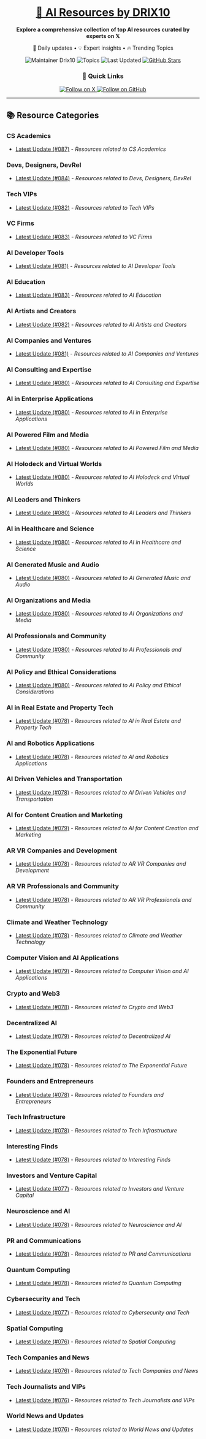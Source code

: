
<div align="center">
  <h1><a href="https://x.com/DRIX_10_" target="_blank">🚀 AI Resources by DRIX10</a></h1>
  <p><strong>Explore a comprehensive collection of top AI resources curated by experts on 𝕏</strong></p>
  <p>🌟 Daily updates • 💡 Expert insights • 🔥 Trending Topics</p>

  <img src="https://img.shields.io/badge/Maintainer-Drix10-blue?style=for-the-badge" alt="Maintainer Drix10" />
  <img src="https://img.shields.io/badge/Topics-Everything%2C%20AI-red?style=for-the-badge" alt="Topics" />
  <img src="https://img.shields.io/github/last-commit/Drix10/ai-resources?style=for-the-badge&color=5D6D7E" alt="Last Updated" />
  <a href="https://github.com/Drix10/ai-resources"><img src="https://img.shields.io/github/stars/Drix10/ai-resources?style=for-the-badge&color=yellow" alt="GitHub Stars" /></a>

  <br>

  <h3>🌟 Quick Links</h3>
    <a href="https://x.com/DRIX_10_">
      <img src="https://img.shields.io/badge/Follow_on_𝕏-black?style=for-the-badge&logo=x&logoColor=white" alt="Follow on X" />
    </a>
    <a href="https://github.com/Drix10">
      <img src="https://img.shields.io/badge/Follow_on_GitHub-black?style=for-the-badge&logo=github&logoColor=white" alt="Follow on GitHub" />
    </a>
</div>

---

## 📚 Resource Categories

### CS Academics

*   [Latest Update (#087)](https://github.com/Drix10/ai-resources/blob/main/CS%20Academics/resources-087.md) - *Resources related to CS Academics*

### Devs, Designers, DevRel

*   [Latest Update (#084)](https://github.com/Drix10/ai-resources/blob/main/Devs%2C%20Designers%2C%20DevRel/resources-084.md) - *Resources related to Devs, Designers, DevRel*

### Tech VIPs

*   [Latest Update (#082)](https://github.com/Drix10/ai-resources/blob/main/Tech%20VIPs/resources-082.md) - *Resources related to Tech VIPs*

### VC Firms

*   [Latest Update (#083)](https://github.com/Drix10/ai-resources/blob/main/VC%20Firms/resources-083.md) - *Resources related to VC Firms*

### AI Developer Tools

*   [Latest Update (#081)](https://github.com/Drix10/ai-resources/blob/main/AI%20Developer%20Tools/resources-081.md) - *Resources related to AI Developer Tools*

### AI Education

*   [Latest Update (#083)](https://github.com/Drix10/ai-resources/blob/main/AI%20Education/resources-083.md) - *Resources related to AI Education*

### AI Artists and Creators

*   [Latest Update (#082)](https://github.com/Drix10/ai-resources/blob/main/AI%20Artists%20and%20Creators/resources-082.md) - *Resources related to AI Artists and Creators*

### AI Companies and Ventures

*   [Latest Update (#081)](https://github.com/Drix10/ai-resources/blob/main/AI%20Companies%20and%20Ventures/resources-081.md) - *Resources related to AI Companies and Ventures*

### AI Consulting and Expertise

*   [Latest Update (#080)](https://github.com/Drix10/ai-resources/blob/main/AI%20Consulting%20and%20Expertise/resources-080.md) - *Resources related to AI Consulting and Expertise*

### AI in Enterprise Applications

*   [Latest Update (#080)](https://github.com/Drix10/ai-resources/blob/main/AI%20in%20Enterprise%20Applications/resources-080.md) - *Resources related to AI in Enterprise Applications*

### AI Powered Film and Media

*   [Latest Update (#080)](https://github.com/Drix10/ai-resources/blob/main/AI%20Powered%20Film%20and%20Media/resources-080.md) - *Resources related to AI Powered Film and Media*

### AI Holodeck and Virtual Worlds

*   [Latest Update (#080)](https://github.com/Drix10/ai-resources/blob/main/AI%20Holodeck%20and%20Virtual%20Worlds/resources-080.md) - *Resources related to AI Holodeck and Virtual Worlds*

### AI Leaders and Thinkers

*   [Latest Update (#080)](https://github.com/Drix10/ai-resources/blob/main/AI%20Leaders%20and%20Thinkers/resources-080.md) - *Resources related to AI Leaders and Thinkers*

### AI in Healthcare and Science

*   [Latest Update (#080)](https://github.com/Drix10/ai-resources/blob/main/AI%20in%20Healthcare%20and%20Science/resources-080.md) - *Resources related to AI in Healthcare and Science*

### AI Generated Music and Audio

*   [Latest Update (#080)](https://github.com/Drix10/ai-resources/blob/main/AI%20Generated%20Music%20and%20Audio/resources-080.md) - *Resources related to AI Generated Music and Audio*

### AI Organizations and Media

*   [Latest Update (#080)](https://github.com/Drix10/ai-resources/blob/main/AI%20Organizations%20and%20Media/resources-080.md) - *Resources related to AI Organizations and Media*

### AI Professionals and Community

*   [Latest Update (#080)](https://github.com/Drix10/ai-resources/blob/main/AI%20Professionals%20and%20Community/resources-080.md) - *Resources related to AI Professionals and Community*

### AI Policy and Ethical Considerations

*   [Latest Update (#080)](https://github.com/Drix10/ai-resources/blob/main/AI%20Policy%20and%20Ethical%20Considerations/resources-080.md) - *Resources related to AI Policy and Ethical Considerations*

### AI in Real Estate and Property Tech

*   [Latest Update (#078)](https://github.com/Drix10/ai-resources/blob/main/AI%20in%20Real%20Estate%20and%20Property%20Tech/resources-078.md) - *Resources related to AI in Real Estate and Property Tech*

### AI and Robotics Applications

*   [Latest Update (#078)](https://github.com/Drix10/ai-resources/blob/main/AI%20and%20Robotics%20Applications/resources-078.md) - *Resources related to AI and Robotics Applications*

### AI Driven Vehicles and Transportation

*   [Latest Update (#078)](https://github.com/Drix10/ai-resources/blob/main/AI%20Driven%20Vehicles%20and%20Transportation/resources-078.md) - *Resources related to AI Driven Vehicles and Transportation*

### AI for Content Creation and Marketing

*   [Latest Update (#079)](https://github.com/Drix10/ai-resources/blob/main/AI%20for%20Content%20Creation%20and%20Marketing/resources-079.md) - *Resources related to AI for Content Creation and Marketing*

### AR VR Companies and Development

*   [Latest Update (#078)](https://github.com/Drix10/ai-resources/blob/main/AR%20VR%20Companies%20and%20Development/resources-078.md) - *Resources related to AR VR Companies and Development*

### AR VR Professionals and Community

*   [Latest Update (#078)](https://github.com/Drix10/ai-resources/blob/main/AR%20VR%20Professionals%20and%20Community/resources-078.md) - *Resources related to AR VR Professionals and Community*

### Climate and Weather Technology

*   [Latest Update (#078)](https://github.com/Drix10/ai-resources/blob/main/Climate%20and%20Weather%20Technology/resources-078.md) - *Resources related to Climate and Weather Technology*

### Computer Vision and AI Applications

*   [Latest Update (#079)](https://github.com/Drix10/ai-resources/blob/main/Computer%20Vision%20and%20AI%20Applications/resources-079.md) - *Resources related to Computer Vision and AI Applications*

### Crypto and Web3

*   [Latest Update (#078)](https://github.com/Drix10/ai-resources/blob/main/Crypto%20and%20Web3/resources-078.md) - *Resources related to Crypto and Web3*

### Decentralized AI

*   [Latest Update (#079)](https://github.com/Drix10/ai-resources/blob/main/Decentralized%20AI/resources-079.md) - *Resources related to Decentralized AI*

### The Exponential Future

*   [Latest Update (#078)](https://github.com/Drix10/ai-resources/blob/main/The%20Exponential%20Future/resources-078.md) - *Resources related to The Exponential Future*

### Founders and Entrepreneurs

*   [Latest Update (#078)](https://github.com/Drix10/ai-resources/blob/main/Founders%20and%20Entrepreneurs/resources-078.md) - *Resources related to Founders and Entrepreneurs*

### Tech Infrastructure

*   [Latest Update (#078)](https://github.com/Drix10/ai-resources/blob/main/Tech%20Infrastructure/resources-078.md) - *Resources related to Tech Infrastructure*

### Interesting Finds

*   [Latest Update (#078)](https://github.com/Drix10/ai-resources/blob/main/Interesting%20Finds/resources-078.md) - *Resources related to Interesting Finds*

### Investors and Venture Capital

*   [Latest Update (#077)](https://github.com/Drix10/ai-resources/blob/main/Investors%20and%20Venture%20Capital/resources-077.md) - *Resources related to Investors and Venture Capital*

### Neuroscience and AI

*   [Latest Update (#078)](https://github.com/Drix10/ai-resources/blob/main/Neuroscience%20and%20AI/resources-078.md) - *Resources related to Neuroscience and AI*

### PR and Communications

*   [Latest Update (#078)](https://github.com/Drix10/ai-resources/blob/main/PR%20and%20Communications/resources-078.md) - *Resources related to PR and Communications*

### Quantum Computing

*   [Latest Update (#078)](https://github.com/Drix10/ai-resources/blob/main/Quantum%20Computing/resources-078.md) - *Resources related to Quantum Computing*

### Cybersecurity and Tech

*   [Latest Update (#077)](https://github.com/Drix10/ai-resources/blob/main/Cybersecurity%20and%20Tech/resources-077.md) - *Resources related to Cybersecurity and Tech*

### Spatial Computing

*   [Latest Update (#076)](https://github.com/Drix10/ai-resources/blob/main/Spatial%20Computing/resources-076.md) - *Resources related to Spatial Computing*

### Tech Companies and News

*   [Latest Update (#076)](https://github.com/Drix10/ai-resources/blob/main/Tech%20Companies%20and%20News/resources-076.md) - *Resources related to Tech Companies and News*

### Tech Journalists and VIPs

*   [Latest Update (#076)](https://github.com/Drix10/ai-resources/blob/main/Tech%20Journalists%20and%20VIPs/resources-076.md) - *Resources related to Tech Journalists and VIPs*

### World News and Updates

*   [Latest Update (#076)](https://github.com/Drix10/ai-resources/blob/main/World%20News%20and%20Updates/resources-076.md) - *Resources related to World News and Updates*


